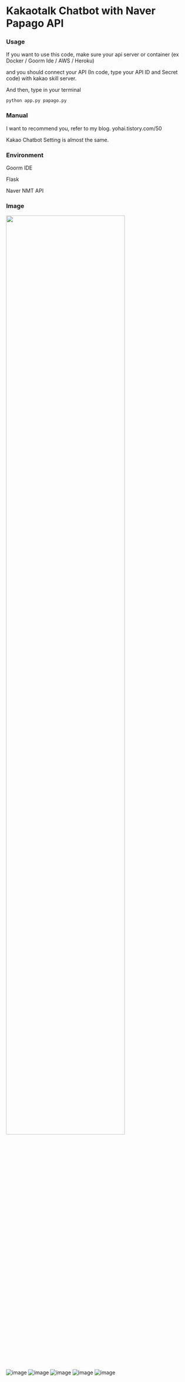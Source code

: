 # Kakaotalk Chatbot with Naver Papago API


### Usage
If you want to use this code, make sure your api server or container (ex Docker / Goorm Ide / AWS / Heroku)

and you should connect your API (In code, type your API ID and Secret code) with kakao skill server.

And then, type in your terminal
```
python app.py papago.py
```

### Manual

I want to recommend you, refer to my blog.
yohai.tistory.com/50

Kakao Chatbot Setting is almost the same.

### Environment

Goorm IDE

Flask

Naver NMT API

### Image
<img src="https://user-images.githubusercontent.com/49181231/83630865-7f44fa00-a5d7-11ea-8771-3bd0627a6905.png" width="80%">

![image](https://user-images.githubusercontent.com/49181231/83630865-7f44fa00-a5d7-11ea-8771-3bd0627a6905.png)
![image](https://user-images.githubusercontent.com/49181231/83630877-823fea80-a5d7-11ea-854f-b9acc2adc3ac.png)
![image](https://user-images.githubusercontent.com/49181231/83630887-866c0800-a5d7-11ea-9df7-82cf00a300d8.png)
![image](https://user-images.githubusercontent.com/49181231/83630892-8835cb80-a5d7-11ea-855d-b711db8c7d8b.png)
![image](https://user-images.githubusercontent.com/49181231/83630896-89ff8f00-a5d7-11ea-923b-7d040337ebf0.png)

